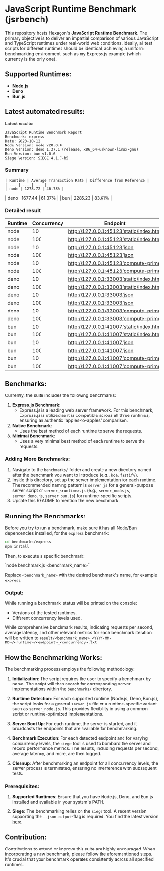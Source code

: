 # JavaScript Runtime Benchmark (jsrbench)

This repository hosts Hexagon's **JavaScript Runtime Benchmark**. The primary objective is to deliver an impartial comparison of various JavaScript and TypeScript runtimes under real-world web conditions. Ideally, all test scripts for different runtimes should be identical, achieving a uniform benchmarking environment, such as my Express.js example (which currently is the only one).

## Supported Runtimes:

- **Node.js**
- **Deno**
- **Bun.js**

## Latest automated results:

Latest results:

```
JavaScript Runtime Benchmark Report
Benchmark: express
Date: 2023-10-12
Node Version: node v20.8.0
Deno Version: deno 1.37.1 (release, x86_64-unknown-linux-gnu)
Bun Version: bun v1.0.6
Siege Version: SIEGE 4.1.7-b5
```

### Summary


    | Runtime | Average Transaction Rate | Difference from Reference |
    | --- | --- | --- |
    | node | 1278.72 | 46.78% |
| deno | 1677.44 | 61.37% |
| bun | 2285.23 | 83.61% |
    

### Detailed result

| Runtime | Concurrency | Endpoint | TransactionRate |
| --- | --- | --- | --- |
| node | 10 | http://127.0.0.1:45123/static/index.html | 1297.31 |
| node | 100 | http://127.0.0.1:45123/static/index.html | 961.06 |
| node | 10 | http://127.0.0.1:45123/json | 1260.25 |
| node | 100 | http://127.0.0.1:45123/json | 1222.11 |
| node | 10 | http://127.0.0.1:45123/compute-prime | 1174.56 |
| node | 100 | http://127.0.0.1:45123/compute-prime | 1757.04 |
| deno | 10 | http://127.0.0.1:33003/static/index.html | 773.82 |
| deno | 100 | http://127.0.0.1:33003/static/index.html | 1172.86 |
| deno | 10 | http://127.0.0.1:33003/json | 1897.73 |
| deno | 100 | http://127.0.0.1:33003/json | 1814.57 |
| deno | 10 | http://127.0.0.1:33003/compute-prime | 2054.43 |
| deno | 100 | http://127.0.0.1:33003/compute-prime | 2351.26 |
| bun | 10 | http://127.0.0.1:41007/static/index.html | 1386.19 |
| bun | 100 | http://127.0.0.1:41007/static/index.html | 2726.65 |
| bun | 10 | http://127.0.0.1:41007/json | 2306.57 |
| bun | 100 | http://127.0.0.1:41007/json | 2167.17 |
| bun | 10 | http://127.0.0.1:41007/compute-prime | 2733.33 |
| bun | 100 | http://127.0.0.1:41007/compute-prime | 2391.46 |

## Benchmarks:

Currently, the suite includes the following benchmarks:

1. **Express.js Benchmark**: 
    - Express.js is a leading web server framework. For this benchmark, Express.js is utilized as it is compatible across all three runtimes, ensuring an authentic 'apples-to-apples' comparison.
2. **Native Benchmark**: 
    - Uses the best method of each runtime to serve the requests.
3. **Minimal Benchmark**: 
    - Uses a very minimal best method of each runtime to serve the requests.

### Adding More Benchmarks:

1. Navigate to the `benchmarks/` folder and create a new directory named after the benchmark you want to introduce (e.g., `koa`, `fastify`).
2. Inside this directory, set up the server implementation for each runtime. The recommended naming pattern is `server.js` for a general-purpose server script or `server_<runtime>.js` (e.g., `server_node.js`, `server_deno.js`, `server_bun.js`) for runtime-specific scripts.
3. Update this README to mention the new benchmark.

## Running the Benchmarks:

Before you try to run a benchmark, make sure it has all Node/Bun dependencies installed, for the `express` benchmark:

```bash
cd benchmarks/express
npm install
```

Then, to execute a specific benchmark:

`node benchmark.js <benchmark_name>``

Replace `<benchmark_name>` with the desired benchmark's name, for example `express`.

### Output:

While running a benchmark, status will be printed on the console:

- Versions of the tested runtimes.
- Different concurrency levels used.

While comprehensive benchmark results, indicating requests per second, average latency, and other relevant metrics for each benchmark iteration will be written to `result/<benchmark_name>_<YYYY-MM-DD>/<runtime>/<endpoint>_<concurrency>.txt`

## How the Benchmarking Works:

The benchmarking process employs the following methodology:

1. **Initialization**: The script requires the user to specify a benchmark by name. The script will then search for corresponding server implementations within the `benchmarks/` directory.
  
2. **Runtime Detection**: For each supported runtime (Node.js, Deno, Bun.js), the script looks for a general `server.js` file or a runtime-specific variant such as `server_node.js`. This provides flexibility in using a common script or runtime-optimized implementations.

3. **Server Boot Up**: For each runtime, the server is started, and it broadcasts the endpoints that are available for benchmarking.

4. **Benchmark Execution**: For each detected endpoint and for varying concurrency levels, the `siege` tool is used to bombard the server and record performance metrics. The results, including requests per second, average latency, and more, are then logged.

5. **Cleanup**: After benchmarking an endpoint for all concurrency levels, the server process is terminated, ensuring no interference with subsequent tests.

### Prerequisites:

1. **Supported Runtimes**: Ensure that you have Node.js, Deno, and Bun.js installed and available in your system's PATH.

2. **Siege**: The benchmarking relies on the `siege` tool. A recent version supporting the `--json-output`-flag is required. You find the latest version [here](https://github.com/JoeDog/siege).

## Contribution:

Contributions to extend or improve this suite are highly encouraged. When incorporating a new benchmark, please follow the aforementioned steps. It's crucial that your benchmark operates consistently across all specified runtimes.
